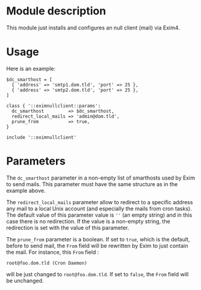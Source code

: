 # Module description

This module just installs and configures an null client
(mail) via Exim4.


# Usage

Here is an example:

```puppet
$dc_smarthost = [
  { 'address' => 'smtp1.dom.tld', 'port' => 25 },
  { 'address' => 'smtp2.dom.tld', 'port' => 25 },
]

class { '::eximnullclient::params':
  dc_smarthost         => $dc_smarthost,
  redirect_local_mails => 'admin@dom.tld',
  prune_from           => true,
}

include '::eximnullclient'
```

# Parameters

The `dc_smarthost` parameter in a non-empty list of
smarthosts used by Exim to send mails. This parameter must
have the same structure as in the example above.

The `redirect_local_mails` parameter allow to redirect to a
specific address any mail to a local Unix account (and
especially the mails from cron tasks). The default value of
this parameter value is `''` (an empty string) and in this
case there is no redirection. If the value is a non-empty
string, the redirection is set with the value of this
parameter.

The `prune_from` parameter is a boolean. If set to `true`,
which is the default, before to send mail, the `From` field
will be rewritten by Exim to just contain the mail. For
instance, this `From` field :

```
root@foo.dom.tld (Cron Daemon)
```

will be just changed to `root@foo.dom.tld`. If set to
`false`, the `From` field will be unchanged.


